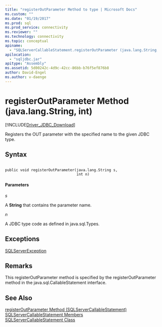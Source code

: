 ```yaml
---
title: "registerOutParameter Method to type | Microsoft Docs"
ms.custom: ""
ms.date: "01/19/2017"
ms.prod: sql
ms.prod_service: connectivity
ms.reviewer: ""
ms.technology: connectivity
ms.topic: conceptual
apiname: 
  - "SQLServerCallableStatement.registerOutParameter (java.lang.String, int)"
apilocation: 
  - "sqljdbc.jar"
apitype: "Assembly"
ms.assetid: 5d00242c-4d9c-42cc-86bb-b76f5ef876b8
author: David-Engel
ms.author: v-daenge
---
```

# registerOutParameter Method (java.lang.String, int)
[!INCLUDE[Driver_JDBC_Download](../../../includes/driver_jdbc_download.md)]

  Registers the OUT parameter with the specified name to the given JDBC type.  
  
## Syntax  
  
```  
  
public void registerOutParameter(java.lang.String s,  
                                 int n)  
```  
  
#### Parameters  
 *s*  
  
 A **String** that contains the parameter name.  
  
 *n*  
  
 A JDBC type code as defined in java.sql.Types.  
  
## Exceptions  
 [SQLServerException](../../../connect/jdbc/reference/sqlserverexception-class.md)  
  
## Remarks  
 This registerOutParameter method is specified by the registerOutParameter method in the java.sql.CallableStatement interface.  
  
## See Also  
 [registerOutParameter Method &#40;SQLServerCallableStatement&#41;](../../../connect/jdbc/reference/registeroutparameter-method-sqlservercallablestatement.md)   
 [SQLServerCallableStatement Members](../../../connect/jdbc/reference/sqlservercallablestatement-members.md)   
 [SQLServerCallableStatement Class](../../../connect/jdbc/reference/sqlservercallablestatement-class.md)  
  
  
